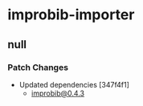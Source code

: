 # improbib-importer

## null

### Patch Changes

- Updated dependencies [347f4f1]
  - improbib@0.4.3
